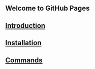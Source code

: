 ## Welcome to GitHub Pages

## [Introduction](introduction.md)
## [Installation](installation.md)
## [Commands](commands.md)

